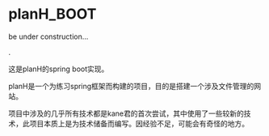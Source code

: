 # planH_BOOT

be under construction...

.

这是planH的spring boot实现。

planH是一个为练习spring框架而构建的项目，目的是搭建一个涉及文件管理的网站。

项目中涉及的几乎所有技术都是kane君的首次尝试，其中使用了一些较新的技术，此项目本质上是为技术储备而编写。因经验不足，可能会有奇怪的地方。
